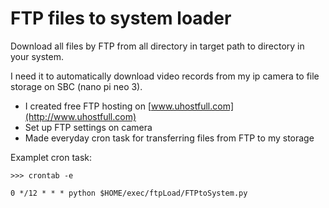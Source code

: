 # FTP files to system loader
 Download all files by FTP from all directory in target path to directory in your system.

I need it to automatically download video records from my ip camera to file storage on SBC (nano pi neo 3). 
- I created free FTP hosting on [www.uhostfull.com](http://www.uhostfull.com)
- Set up FTP settings on camera
- Made everyday cron task for transferring files from FTP to my storage

Examplet cron task:
```shell
>>> crontab -e

0 */12 * * * python $HOME/exec/ftpLoad/FTPtoSystem.py
```